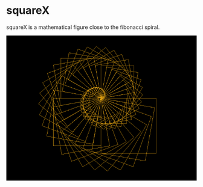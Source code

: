 # squareX
squareX  is a mathematical figure close to the fibonacci spiral.

![capture](https://github.com/nnnnnzo/Ressources/blob/master/img/or.PNG)
